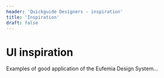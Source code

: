 ```yaml
---
header: 'Quickguide Designers - inspiration'
title: 'Inspiration'
draft: false
---
```


# UI inspiration

Examples of good application of the Eufemia Design System...
